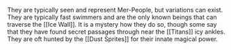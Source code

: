 They are typically seen and represent Mer-People, but variations can exist. They are typically fast swimmers and are the only known beings that can traverse the [[Ice Wall]]. It is a mystery how they do so, though some say that they have found secret passages through near the [[Titans]] icy ankles. They are oft hunted by the [[Dust Sprites]] for their innate magical power.